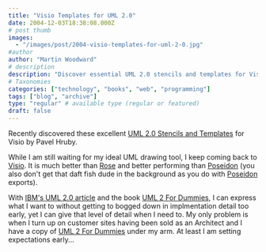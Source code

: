 ```yaml
---
title: "Visio Templates for UML 2.0"
date: 2004-12-03T18:38:08.000Z
# post thumb
images:
  - "/images/post/2004-visio-templates-for-uml-2-0.jpg"
#author
author: "Martin Woodward"
# description
description: "Discover essential UML 2.0 stencils and templates for Visio by Pavel Hruby for effective and flexible diagramming."
# Taxonomies
categories: ["technology", "books", "web", "programming"]
tags: ["blog", "archive"]
type: "regular" # available type (regular or featured)
draft: false
---
```

Recently discovered these excellent [UML 2.0 Stencils and Templates](http://www.phruby.com/stencildownload.html) for Visio by Pavel Hruby.  

While I am still waiting for my ideal UML drawing tool, I keep coming back to [Visio](http://r.office.microsoft.com/r/rlidAppFolder?clid=1033&p1=visio).  It is much better than [Rose](http://www-306.ibm.com/software/rational/) and better performing than [Poseidon](http://www.gentleware.com/) (you also don't get that daft fish dude in the background as you do with [Poseidon](http://www.gentleware.com/) exports).

With [IBM's UML 2.0 article](http://www-106.ibm.com/developerworks/rational/library/3101.html) and the book [UML 2 For Dummies](http://www.amazon.co.uk/exec/obidos/ASIN/0764526146/woodwardwebcom), I can express what I want to without getting to bogged down in implmentation detail too early, yet I can give that level of detail when I need to.  My only problem is when I turn up on customer sites having been sold as an Architect and I have a copy of [UML 2 For Dummies](http://www.amazon.co.uk/exec/obidos/ASIN/0764526146/woodwardwebcom) under my arm.  At least I am setting expectations early...